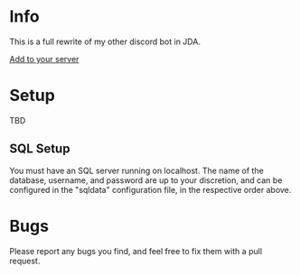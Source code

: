 Info
====

This is a full rewrite of my other discord bot in JDA.

[Add to your server](https://discordapp.com/oauth2/authorize?&client_id=451526467596058625&scope=bot&permissions=0)

Setup
====
TBD

SQL Setup
---------
You must have an SQL server running on localhost. The name of the database, username, and password are up to your discretion,
and can be configured in the "sqldata" configuration file, in the respective order above.

Bugs
====
Please report any bugs you find, and feel free to fix them with a pull request.


